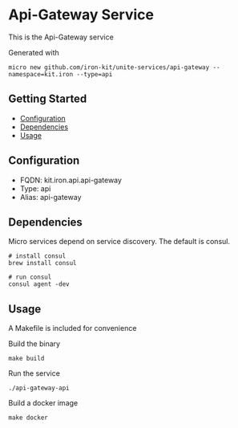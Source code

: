 # Api-Gateway Service

This is the Api-Gateway service

Generated with

```
micro new github.com/iron-kit/unite-services/api-gateway --namespace=kit.iron --type=api
```

## Getting Started

- [Configuration](#configuration)
- [Dependencies](#dependencies)
- [Usage](#usage)

## Configuration

- FQDN: kit.iron.api.api-gateway
- Type: api
- Alias: api-gateway

## Dependencies

Micro services depend on service discovery. The default is consul.

```
# install consul
brew install consul

# run consul
consul agent -dev
```

## Usage

A Makefile is included for convenience

Build the binary

```
make build
```

Run the service
```
./api-gateway-api
```

Build a docker image
```
make docker
```